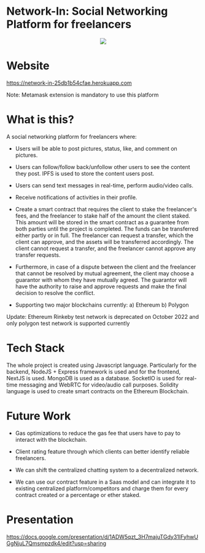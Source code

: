 # Network-In: Social Networking Platform for freelancers
<p align="center">
<img src="https://user-images.githubusercontent.com/60563310/188317177-dcd19177-458e-4580-9bbe-8602bb368378.jpeg"/>
</p>

# Website

https://network-in-25db1b54cfae.herokuapp.com

Note: Metamask extension is mandatory to use this platform

# What is this?
A social networking platform for freelancers where:

* Users will be able to post pictures, status, like, and comment on pictures.

* Users can follow/follow back/unfollow other users to see the content they post. IPFS is used to store the content users post.

* Users can send text messages in real-time, perform audio/video calls.

* Receive notifications of activities in their profile.

* Create a smart contract that requires the client to stake the freelancer's fees, and the freelancer to stake half of the amount the client staked. This amount will be stored in the smart contract as a guarantee from both parties until the project is completed. The funds can be transferred either partly or in full. The freelancer can request a transfer, which the client can approve, and the assets will be transferred accordingly. The client cannot request a transfer, and the freelancer cannot approve any transfer requests.

* Furthermore, in case of a dispute between the client and the freelancer that cannot be resolved by mutual agreement, the client may choose a guarantor with whom they have mutually agreed. The guarantor will have the authority to raise and approve requests and make the final decision to resolve the conflict.

* Supporting two major blockchains currently: a) Ethereum b) Polygon

Update: Ethereum Rinkeby test network is deprecated on October 2022 and only polygon test network is supported currently

# Tech Stack

The whole project is created using Javascript language. Particularly for the backend, NodeJS + Express framework is used and for the frontend, NextJS is used. MongoDB is used as a database. SocketIO is used for real-time messaging and WebRTC for video/audio call purposes. Solidity language is used to create smart contracts on the Ethereum Blockchain.

# Future Work

* Gas optimizations to reduce the gas fee that users have to pay to interact with the blockchain.

* Client rating feature through which clients can better identify reliable freelancers. 

* We can shift the centralized chatting system to a decentralized network.

* We can use our contract feature in a Saas model and can integrate it to existing centralized platform/competitors and charge them for every contract created or a percentage or ether staked.

# Presentation

https://docs.google.com/presentation/d/1ADW5qzt_3H7majuTGdy31IFyhwUGgNjuL7Qmsmpzdk4/edit?usp=sharing
